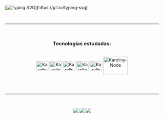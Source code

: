 
[![Typing SVG](https://readme-typing-svg.herokuapp.com?font=Fira+Code&size=25&pause=900&color=9900FF&background=FFFFFF00&center=true&vCenter=true&width=1000&lines=Hello+World!;Me+chamo+Karoliny+Rufino+e+tenho+22+anos;Sou+estudante+de+programa%C3%A7%C3%A3o;Sejam+bem-vindos!)](https://git.io/typing-svg)

<br>
<hr>
<br>
<h3 align="center">Tecnologias estudadas:</h3>
<div style="display: inline_block" align="center"><br>
  <img align="center" alt="Karoliny-HTML" height="30px" width="40px" src="https://cdn.jsdelivr.net/gh/devicons/devicon/icons/html5/html5-original.svg"/>
  <img align="center" alt="Karoliny-Js" height="30px" width="40px" src="https://cdn.jsdelivr.net/gh/devicons/devicon/icons/javascript/javascript-original.svg" />
  <img align="center" alt="Karoliny-CSS" height="30px" width="40px" src="https://cdn.jsdelivr.net/gh/devicons/devicon/icons/css3/css3-original.svg" />
  <img align="center" alt="Karoliny-Ts" height="30px" width="40px" src="https://cdn.jsdelivr.net/gh/devicons/devicon/icons/typescript/typescript-original.svg" />
  <img align="center" alt="Karoliny-React" height="30px" width="40px" src="https://cdn.jsdelivr.net/gh/devicons/devicon/icons/react/react-original.svg" />
  <img align="center" alt="Karoliny-Node" height="60px" width="80px" src="https://cdn.jsdelivr.net/gh/devicons/devicon/icons/nodejs/nodejs-plain-wordmark.svg" />   </div>

<br><br><hr><br>
<div align="center">
<a href="mailto:karolinysantosofc@outlook.com" target="_blank"><img src="https://img.shields.io/badge/Microsoft_Outlook-0078D4?style=for-the-badge&logo=microsoft-outlook&logoColor=white" target="_blank"></a> 
<a href="mailto:karolinysantosofc@outlook.com" target="_blank"><img src="https://img.shields.io/badge/LinkedIn-0077B5?style=for-the-badge&logo=linkedin&logoColor=white" target="_blank"></a> 
<a href="mailto:karolinysantosofc@outlook.com" target="_blank"><img src="https://img.shields.io/badge/Instagram-E4405F?style=for-the-badge&logo=instagram&logoColor=white" target="_blank"></a> 
</div>
